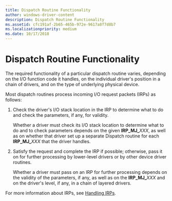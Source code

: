 ```yaml
---
title: Dispatch Routine Functionality
author: windows-driver-content
description: Dispatch Routine Functionality
ms.assetid: cfc191af-2b65-465b-972e-9617a8f7d8b7
ms.localizationpriority: medium
ms.date: 10/17/2018
---
```


# Dispatch Routine Functionality





The required functionality of a particular dispatch routine varies, depending on the I/O function code it handles, on the individual driver's position in a chain of drivers, and on the type of underlying physical device.

Most dispatch routines process incoming I/O request packets (IRPs) as follows:

1. Check the driver's I/O stack location in the IRP to determine what to do and check the parameters, if any, for validity.

   Whether a driver must check its I/O stack location to determine what to do and to check parameters depends on the given **IRP\_MJ\_**<em>XXX</em>, as well as on whether that driver set up a separate Dispatch routine for each **IRP\_MJ\_**<em>XXX</em> that the driver handles.

2. Satisfy the request and complete the IRP if possible; otherwise, pass it on for further processing by lower-level drivers or by other device driver routines.

   Whether a driver must pass on an IRP for further processing depends on the validity of the parameters, if any, as well as on the **IRP\_MJ\_**<em>XXX</em> and on the driver's level, if any, in a chain of layered drivers.

For more information about IRPs, see [Handling IRPs](handling-irps.md).

 

 




